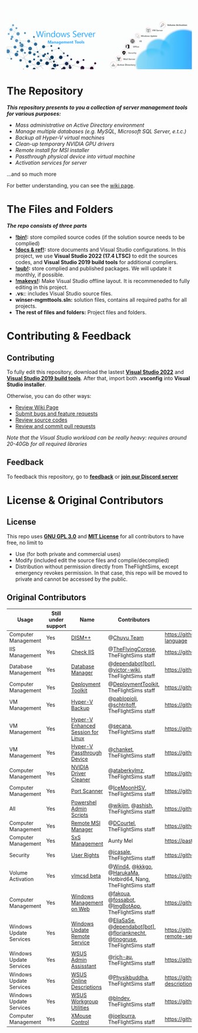 



![Windows Server Management Tools - Banner](https://github.com/TheFlightSims/windowsserver-mgmttools/blob/master/docs_image.png?raw=true)
# The Repository

***This repository presents to you a collection of server management tools for various purposes:***
- *Mass administrative on Active Directory environment*
- *Manage multiple databases (e.g. MySQL, Microsoft SQL Server, e.t.c.)*
- *Backup all Hyper-V virtual machines*
- *Clean-up temporary NVIDIA GPU drivers*
- *Remote install for MSI installer*
- *Passthrough physical device into virtual machine*
- *Activation services for server*

...and so much more

For better understanding, you can see the [wiki page](https://github.com/TheFlightSims/windowsserver-mgmttools/wiki).


# The Files and Folders

***The repo consists of three parts***
 - **[!bin!](https://github.com/TheFlightSims/windowsserver-mgmttools/tree/master/!bin!):** store compiled source codes (if the solution source needs to be complied)
 - **[!docs & ref!](https://github.com/TheFlightSims/windowsserver-mgmttools/tree/master/!docs%20&%20ref!):** store documents and Visual Studio configurations. In this project, we use **Visual Studio 2022 (17.4 LTSC)** to edit the sources codes, and **Visual Studio 2019 build tools** for additional compliers.
 - **[!pub!](https://github.com/TheFlightSims/windowsserver-mgmttools/tree/master/!pub!):** store complied and published packages. We will update it monthly, if possible.
 - **[!makevs!](https://github.com/TheFlightSims/windowsserver-mgmttools/tree/master/!makevs!):** Make Visual Studio offline layout. It is recommeneded to fully editing in this project.
 - **.vs:**: includes Visual Studio source files.
 - **winser-mgmttools.sln:** solution files, contains all required paths for all projects.
 - **The rest of files and folders:** Project files and folders.

# Contributing & Feedback

## Contributing
To fully edit this repository, download the lastest **[Visual Studio 2022](https://visualstudio.microsoft.com/downloads/)** and **[Visual Studio 2019 build tools](https://visualstudio.microsoft.com/vs/older-downloads/)**. After that, import both **.vsconfig** into **Visual Studio installer**.

Otherwise, you can do other ways:
 - [Review Wiki Page](https://github.com/TheFlightSims/windowsserver-mgmttools/wiki)
 - [Submit bugs and feature requests](https://github.com/TheFlightSims/windowsserver-mgmttools/issues)
 - [Review source codes](https://github.com/TheFlightSims/windowsserver-mgmttools)
 - [Review and commit pull requests](https://github.com/TheFlightSims/windowsserver-mgmttools/pulls)

*Note that the Visual Studio workload can be really heavy: requires around 20-40Gb for all required libraries*

## Feedback
To feedback this repository, go to [**feedback**](https://github.com/TheFlightSims/windowsserver-mgmttools/issues) or **[join our Discord server](https://discord.gg/VdbJAHKhuW)**

# License & Original Contributors
## License 
This repo uses [**GNU GPL 3.0**](https://www.gnu.org/licenses/gpl-3.0.en.html) and [**MIT License**](https://opensource.org/licenses/MIT) for all contributors to have free, no limit to 
- Use (for both private and commercial uses)
- Modify (included edit the source files and complie/decomplied) 
- Distribution without permission directly from TheFlightSims, except emergency revokes permission. In that case, this repo will be moved to private and cannot be accessed by the public.

## Original Contributors
|Usage|Still under support|Name|Contributors|Folks from|
|--|--|--|--|--|
|Computer Management|Yes|[DISM++](https://github.com/TheFlightSims/windowsserver-mgmttools/tree/master/DISM++)|@[Chuyu Team](https://github.com/Chuyu-Team)|https://github.com/Chuyu-Team/Dism-Multi-language
|IIS Management|Yes|[Check IIS](https://github.com/TheFlightSims/windowsserver-mgmttools/tree/master/check-iis)|@[TheFlyingCorpse](https://github.com/TheFlyingCorpse), TheFlightSims staff|https://github.com/TheFlyingCorpse/check_iis
|Database Management|Yes|[Database Manager](https://github.com/TheFlightSims/windowsserver-mgmttools/tree/master/database-manager)|@[dependabot[bot]](https://github.com/apps/dependabot), @[victor-wiki](https://github.com/victor-wiki), TheFlightSims staff|https://github.com/victor-wiki/DatabaseManager|
|Computer Management|Yes|[Deployment Toolkit](https://github.com/TheFlightSims/windowsserver-mgmttools/tree/master/deployment-toolkit)|@[DeploymentToolkit](https://github.com/deploymenttoolkit), TheFlightSims staff|https://github.com/deploymenttoolkit/Deployment
|VM Management|Yes|[Hyper-V Backup](https://github.com/TheFlightSims/windowsserver-mgmttools/tree/master/hyperv-backup)|@[pablopioli](https://github.com/pablopioli), @[schtritoff](https://github.com/schtritoff), TheFlightSims staff|https://github.com/ColiseoSoftware/hypervbackup|
|VM Management|Yes|[Hyper-V Enhanced Session for Linux](https://github.com/TheFlightSims/windowsserver-mgmttools/tree/master/hyper-v-enhanced-session-linux)|@[secana](https://github.com/secana), TheFlightSims staff|https://github.com/secana/EnhancedSessionMode|
|VM Management|Yes|[Hyper-V Passthrough Device](https://github.com/TheFlightSims/windowsserver-mgmttools/tree/master/hyperv-passthrough)|@[chanket](https://github.com/chanket), TheFlightSims staff|https://github.com/chanket/DDA|
|Computer Management|Yes|[NVIDIA Driver Cleaner](https://github.com/TheFlightSims/windowsserver-mgmttools/tree/master/nvidia-driver-cleaner)|@[ataberkylmz](https://github.com/ataberkylmz), TheFlightSims staff|https://github.com/ataberkylmz/NvidiaDriverCleaner|
|Computer Management|Yes|[Port Scanner](https://github.com/TheFlightSims/windowsserver-mgmttools/tree/master/port-scanner)|@[IceMoonHSV](https://github.com/IceMoonHSV), TheFlightSims staff|https://github.com/IceMoonHSV/PortScanner|
|All|Yes|[Powershel Admin Scripts](https://github.com/TheFlightSims/windowsserver-mgmttools/tree/master/poweshell-adminscript)|@[wikijm](https://github.com/wikijm), @[ashish](https://github.com/ashishknitcs), TheFlightSims staff|https://github.com/wikijm/PowerShell-AdminScripts|
|Computer Management|Yes|[Remote MSI Manager](https://github.com/TheFlightSims/windowsserver-mgmttools/tree/master/remote-msi-manager)|@[DCourtel](https://github.com/DCourtel), TheFlightSims staff|https://github.com/DCourtel/Remote_MSI_Manager|
|Computer Management|Yes|[SxS Management](https://github.com/TheFlightSims/windowsserver-mgmttools/tree/master/sxs-mgmt)| Aunty Mel|https://pastebin.com/raw/9iuAqJSn|
|Security|Yes|[User Rights](https://github.com/TheFlightSims/windowsserver-mgmttools/tree/master/user-rights)|@[jcasale](https://github.com/jcasale), TheFlightSims staff|https://github.com/jcasale/UserRights|
|Volume Activation|Yes|[vlmcsd beta](https://github.com/TheFlightSims/windowsserver-mgmttools/tree/master/vlmcsd-beta)|@[Wind4](https://github.com/Wind4/vlmcsd), @[kkkgo](https://github.com/kkkgo), @[HarukaMa](https://github.com/HarukaMa), Hotbird64, Nang, TheFlightSims staff|https://github.com/kkkgo/vlmcsd|
|Computer Management|Yes|[Windows Management on Web](https://github.com/TheFlightSims/windowsserver-mgmttools/tree/master/winman)|@[fakoua](https://github.com/fakoua), @[fossabot](https://github.com/fossabot), @[ImgBotApp](https://github.com/ImgBotApp), TheFlightSims staff|https://github.com/fakoua/WinMan|
|Windows Update Services|Yes|[Windows Update Remote Service](https://github.com/TheFlightSims/windowsserver-mgmttools/tree/master/winupdate-remote-svc)|@[EliaSaSe](https://github.com/EliaSaSe), @[dependabot[bot]](https://github.com/apps/dependabot), @[florianknecht](https://github.com/florianknecht), @[tinogruse](https://github.com/tinogruse), TheFlightSims staff|https://github.com/EliaSaSe/windows-update-remote-service|
|Windows Update Services|Yes|[WSUS Admin Assisstant](https://github.com/TheFlightSims/windowsserver-mgmttools/tree/master/wsusadminassistant)|@[rjch-au](https://github.com/rjch-au), TheFlightSims staff|https://github.com/rjch-au/WSUSAdminAssistant|
|Windows Update Services|Yes|[WSUS Online Descriptions](https://github.com/TheFlightSims/windowsserver-mgmttools/tree/master/wsusonlinedescriptions)|@[Physikbuddha](https://github.com/Physikbuddha), TheFlightSims staff|https://github.com/Physikbuddha/wsus-online-descriptions|
Windows Update Services|Yes|[WSUS Workgroup Utilities](https://github.com/TheFlightSims/windowsserver-mgmttools/tree/master/wsusworkgrouputilities)|@[blndev](https://github.com/blndev/), TheFlightSims staff|https://github.com/blndev/wsusworkgroup|
|Computer Management|Yes|[XMouse Control](https://github.com/TheFlightSims/windowsserver-mgmttools/tree/master/xmouse-controls-develop)|@[joelpurra](https://github.com/joelpurra), TheFlightSims staff|https://github.com/joelpurra/xmouse-controls|
